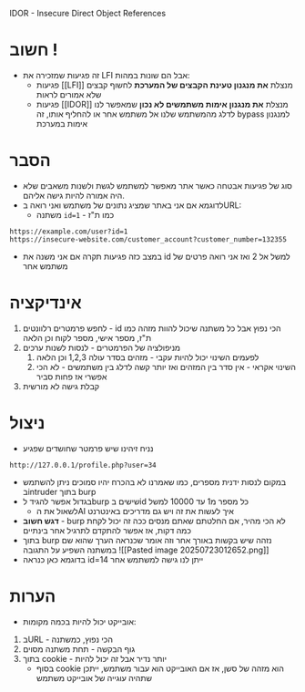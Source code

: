 IDOR - Insecure Direct Object References

# חשוב !
* זה פגיעות שמזכירה את LFI אבל הם שונות במהות:
	* פגיעות [[LFI]] מנצלת **את מנגנון טעינת הקבצים של המערכת** לחשוף קבצים שלא אמורים לראות
	* פגיעות [[IDOR]] מנצלת **את מנגנון אימות משתמשים לא נכון** שמאפשר לנו לדלג מהמשתמש שלנו אל משתמש אחר או להחליף אותו, זה bypass למנגנון אימות במערכת
# הסבר
* סוג של פגיעות אבטחה כאשר אתר מאפשר למשתמש לגשת ולשנות משאבים שלא היה אמורה להיות גישה אליהם.
* לדוגמא אם אני באתר שמציג נתונים של משתמש ואני רואה בURL:
	* משתנה `id=1` - כמו ת"ז
```
https://example.com/user?id=1
https://insecure-website.com/customer_account?customer_number=132355
```
* במצב כזה פגיעות תקרה אם אני משנה את id למשל אל 2 ואז אני רואה פרטים של משתמש אחר

# אינדיקציה
1) לחפש פרמטרים רלוונטים - id הכי נפוץ אבל כל משתנה שיכול להוות מזהה כמו ת"ז, מספר אישי, מספר לקוח וכן הלאה
2) מניפולציה של הפרמטרים - לנסות לשנות ערכים
	1) לפעמים השינוי יכול להיות עקבי - מזהים בסדר עולה 1,2,3 וכן הלאה
	2) השינוי אקראי - אין סדר בין המזהים ואז יותר קשה לדלג בין משתמשים - לא הכי אפשרי אז פחות סביר
3) קבלת גישה לא מורשית

# ניצול
* נניח זיהינו שיש פרמטר שחושדים שפגיע
```
http://127.0.0.1/profile.php?user=34
```
* במקום לנסות ידנית מספרים, כמו שאמרנו לא בהכרח יהיו סמוכים ניתן להשתמש בintruder בתוך burp
* בגדול אפשר להגיד לburp שישים בid כל מספר מ1 עד 10000 למשל
	* לשאול את הAI איך לעשות את זה ויש גם מדריכים באינטרנט
* **דגש חשוב** - burp לא הכי מהיר, אם החלטתם שאתם מנסים ככה זה יכול לקחת כמה דקות, אז אפשר להתקדם לתרגיל אחר בינתיים
* בתוך burp נזהה שיש בקשות באורך אחר וזה אומר שכנראה הערך שהוא שם במשתנה השפיע על התגובה
![[Pasted image 20250723012652.png]]
* בדוגמא כאן כנראה id=14 ייתן לנו גישה למשתמש אחר

# הערות
* אובייקט יכול להיות בכמה מקומות:
1) בURL - הכי נפוץ, כמשתנה
2) גוף הבקשה - תחת משתנה מסוים
3) בתוך cookie - יותר נדיר אבל זה יכול להיות
	* בסוף cookie הוא מזהה של סשן, אז אם האובייקט הוא עבור משתמש, ייתכן שתהיה עוגייה של אובייקט משתמש